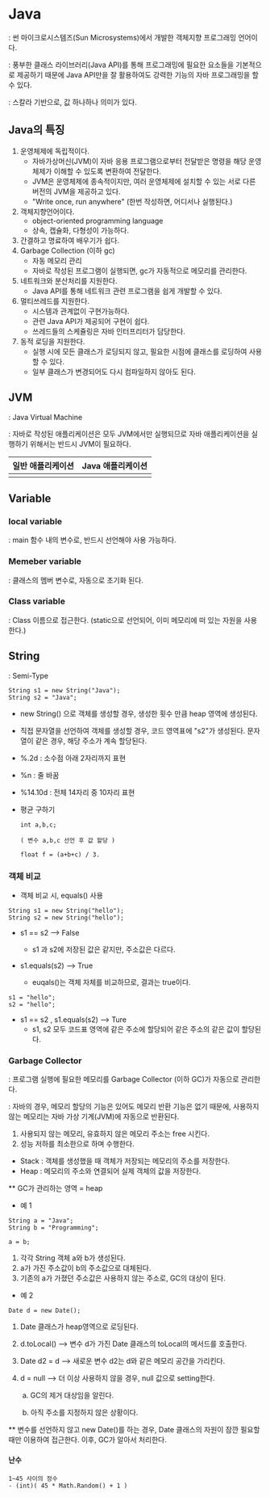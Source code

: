 # Java

: 썬 마이크로시스템즈(Sun Microsystems)에서 개발한 객체지향 프로그래밍 언어이다.

: 풍부한 클래스 라이브러리(Java API)를 통해 프로그래밍에 필요한 요소들을 기본적으로 제공하기 때문에 Java API만을 잘 활용하여도 강력한 기능의 자바 프로그래밍을 할 수 있다. 

: 스칼라 기반으로, 값 하나하나 의미가 있다. 



## Java의 특징 

1. 운영체제에 독립적이다.
   - 자바가상머신(JVM)이 자바 응용 프로그램으로부터 전달받은 명령을 해당 운영체제가 이해할 수 있도록 변환하여 전달한다. 
   - JVM은 운영체제에 종속적이지만, 여러 운영체제에 설치할 수 있는 서로 다른 버전의 JVM을 제공하고 있다. 
   - "Write once, run anywhere" (한번 작성하면, 어디서나 실행된다.)
2. 객체지향언어이다. 
   - object-oriented programming language
   - 상속, 캡슐화, 다형성이 가능하다. 
3. 간결하고 명료하여 배우기가 쉽다.
4. Garbage Collection (이하 gc)
   - 자동 메모리 관리 
   - 자바로 작성된 프로그램이 실행되면, gc가 자동적으로 메모리를 관리한다.
5. 네트워크와 분산처리를 지원한다.
   - Java API를 통해 네트워크 관련 프로그램을 쉽게 개발할 수 있다. 
6. 멀티쓰레드를 지원한다.
   - 시스템과 관계없이 구현가능하다. 
   - 관련 Java API가 제공되어 구현이 쉽다.
   - 쓰레드들의 스케쥴링은 자바 인터프리터가 담당한다. 
7. 동적 로딩을 지원한다. 
   - 실행 시에 모든 클래스가 로딩되지 않고, 필요한 시점에 클래스를 로딩하여 사용할 수 있다. 
   - 일부 클래스가 변경되어도 다시 컴파일하지 않아도 된다.



## JVM

: Java Virtual Machine

: 자바로 작성된 애플리케이션은 모두 JVM에서만 실행되므로 자바 애플리케이션을 실행하기 위해서는 반드시 JVM이 필요하다.

| 일반 애플리케이션 | Java 애플리케이션 |
| ----------------- | ----------------- |
|                   |                   |



## Variable 

### local variable

: main 함수 내의 변수로, 반드시 선언해야 사용 가능하다. 

### Memeber variable

: 클래스의 멤버 변수로, 자동으로 초기화 된다. 

### Class variable

: Class 이름으로 접근한다. (static으로 선언되어, 이미 메모리에 떠 있는 자원을 사용한다.)



## String 

: Semi-Type

```
String s1 = new String("Java");
String s2 = "Java";
```

- new String() 으로 객체를 생성할 경우, 생성한 횟수 만큼 heap 영역에 생성된다. 
- 직접 문자열을 선언하여 객체를 생성할 경우, 코드 영역표에 "s2"가 생성된다. 문자열이 같은 경우, 해당 주소가 계속 할당된다. 



- %.2d : 소수점 아래 2자리까지 표현

- %n : 줄 바꿈

- %14.10d : 전체 14자리 중 10자리 표현 

- 평균 구하기 

  ```
  int a,b,c;
  
  ( 변수 a,b,c 선언 후 값 할당 )
  
  float f = (a+b+c) / 3. 
  ```



### 객체 비교 

- 객체 비교 시, equals() 사용

```
String s1 = new String("hello");
String s2 = new String("hello");
```

- s1 == s2	--> False
  - s1 과 s2에 저장된 값은 같지만, 주소값은 다르다.

- s1.equals(s2)    --> True
  - euqals()는 객체 자체를 비교하므로, 결과는 true이다. 



```
s1 = "hello";
s2 = "hello";
```

- s1 == s2	, 	s1.equals(s2)	--> Ture
  - s1, s2 모두 코드표 영역에 같은 주소에 할당되어 같은 주소의 같은 값이 할당된다. 

### Garbage Collector

: 프로그램 실행에 필요한 메모리를 Garbage Collector (이하 GC)가 자동으로 관리한다. 

: 자바의 경우, 메모리 할당의 기능은 있어도 메모리 반환 기능은 없기 때문에, 사용하지 않는 메모리는 자바 가상 기계(JVM)에 자동으로 반환된다.  

1. 사용되지 않는 메모리, 유효하지 않은 메모리 주소는 free 시킨다. 
2. 성능 저하를 최소한으로 하며 수행한다. 



- Stack : 객체를 생성했을 때 객체가 저장되는 메모리의 주소를 저장한다.
- Heap : 메모리의 주소와 연결되어 실제 객체의 값을 저장한다.

** GC가 관리하는 영역 = heap 



- 예 1

```
String a = "Java";
String b = "Programming";

a = b;
```

1. 각각 String 객체 a와 b가 생성된다. 
2. a가 가진 주소값이 b의 주소값으로 대체된다. 
3. 기존의 a가 가졌던 주소값은 사용하지 않는 주소로, GC의 대상이 된다.



- 예 2

```
Date d = new Date();
```

1. Date 클래스가 heap영역으로 로딩된다. 

2. d.toLocal() --> 변수 d가 가진 Date 클래스의 toLocal의 메서드를 호출한다. 

3. Date d2 = d --> 새로운 변수 d2는 d와 같은 메모리 공간을 가리킨다. 

4. d = null --> 더 이상 사용하지 않을 경우, null 값으로 setting한다. 

   ​	a. GC의 제거 대상임을 알린다. 

   ​	b. 아직 주소를 지정하지 않은 상황이다. 

** 변수를 선언하지 않고 new Date()를 하는 경우, Date 클래스의 자원이 잠깐 필요할 때만 이용하여 접근한다. 이후, GC가 알아서 처리한다. 



#### 난수 

```
1~45 사이의 정수 
- (int)( 45 * Math.Random() + 1 )
```

